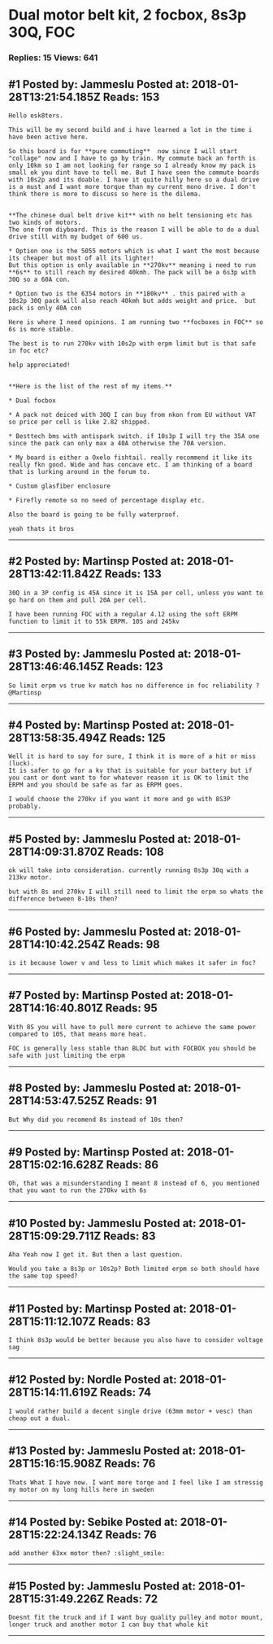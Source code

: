 # Dual motor belt kit, 2 focbox, 8s3p 30Q, FOC

### Replies: 15 Views: 641

## \#1 Posted by: Jammeslu Posted at: 2018-01-28T13:21:54.185Z Reads: 153

```
Hello esk8ters.

This will be my second build and i have learned a lot in the time i have been active here. 

So this board is for **pure commuting**  now since I will start "collage" now and I have to go by train. My commute back an forth is only 10km so I am not looking for range so I already know my pack is small ok you dint have to tell me. But I have seen the commute boards with 10s2p and its doable. I have it quite hilly here so a dual drive is a must and I want more torque than my current mono drive. I don't think there is more to discuss so here is the dilema. 


**The chinese dual belt drive kit** with no belt tensioning etc has two kinds of motors.
The one from diyboard. This is the reason I will be able to do a dual drive still with my budget of 600 us.

* Option one is the 5055 motors which is what I want the most because its cheaper but most of all its lighter! 
But this option is only available in **270kv** meaning i need to run **6s** to still reach my desired 40kmh. The pack will be a 6s3p with 30Q so a 60A con.

* Option two is the 6354 motors in **180kv** . this paired with a 10s2p 30Q pack will also reach 40kmh but adds weight and price.  but pack is only 40A con 

Here is where I need opinions. I am running two **focboxes in FOC** so 6s is more stable. 

The best is to run 270kv with 10s2p with erpm limit but is that safe in foc etc? 

help appreciated!


**Here is the list of the rest of my items.**

* Dual focbox

* A pack not deiced with 30Q I can buy from nkon from EU without VAT so price per cell is like 2.82 shipped.

* Besttech bms with antispark switch. if 10s3p I will try the 35A one since the pack can only max a 40A otherwise the 70A version.

* My board is either a Oxelo fishtail. really recommend it like its really fkn good. Wide and has concave etc. I am thinking of a board that is lurking around in the forum to.

* Custom glasfiber enclosure

* Firefly remote so no need of percentage display etc. 

Also the board is going to be fully waterproof.

yeah thats it bros
```

---
## \#2 Posted by: Martinsp Posted at: 2018-01-28T13:42:11.842Z Reads: 133

```
30Q in a 3P config is 45A since it is 15A per cell, unless you want to go hard on them and pull 20A per cell.

I have been running FOC with a regular 4.12 using the soft ERPM function to limit it to 55k ERPM. 10S and 245kv
```

---
## \#3 Posted by: Jammeslu Posted at: 2018-01-28T13:46:46.145Z Reads: 123

```
So limit erpm vs true kv match has no difference in foc reliability ? @Martinsp
```

---
## \#4 Posted by: Martinsp Posted at: 2018-01-28T13:58:35.494Z Reads: 125

```
Well it is hard to say for sure, I think it is more of a hit or miss (luck).
It is safer to go for a kv that is suitable for your battery but if you cant or dont want to for whatever reason it is OK to limit the ERPM and you should be safe as far as ERPM goes.

I would choose the 270kv if you want it more and go with 8S3P probably.
```

---
## \#5 Posted by: Jammeslu Posted at: 2018-01-28T14:09:31.870Z Reads: 108

```
ok will take into consideration. currently running 8s3p 30q with a 213kv motor. 

but with 8s and 270kv I will still need to limit the erpm so whats the difference between 8-10s then?
```

---
## \#6 Posted by: Jammeslu Posted at: 2018-01-28T14:10:42.254Z Reads: 98

```
is it because lower v and less to limit which makes it safer in foc?
```

---
## \#7 Posted by: Martinsp Posted at: 2018-01-28T14:16:40.801Z Reads: 95

```
With 8S you will have to pull more current to achieve the same power compared to 10S, that means more heat.

FOC is generally less stable than BLDC but with FOCBOX you should be safe with just limiting the erpm
```

---
## \#8 Posted by: Jammeslu Posted at: 2018-01-28T14:53:47.525Z Reads: 91

```
But Why did you recomend 8s instead of 10s then?
```

---
## \#9 Posted by: Martinsp Posted at: 2018-01-28T15:02:16.628Z Reads: 86

```
Oh, that was a misunderstanding I meant 8 instead of 6, you mentioned that you want to run the 270kv with 6s
```

---
## \#10 Posted by: Jammeslu Posted at: 2018-01-28T15:09:29.711Z Reads: 83

```
Aha Yeah now I get it. But then a last question. 

Would you take a 8s3p or 10s2p? Both limited erpm so both should have the same top speed?
```

---
## \#11 Posted by: Martinsp Posted at: 2018-01-28T15:11:12.107Z Reads: 83

```
I think 8s3p would be better because you also have to consider voltage sag
```

---
## \#12 Posted by: Nordle Posted at: 2018-01-28T15:14:11.619Z Reads: 74

```
I would rather build a decent single drive (63mm motor + vesc) than cheap out a dual.
```

---
## \#13 Posted by: Jammeslu Posted at: 2018-01-28T15:16:15.908Z Reads: 76

```
Thats What I have now. I want more torqe and I feel like I am stressig my motor on my long hills here in sweden
```

---
## \#14 Posted by: Sebike Posted at: 2018-01-28T15:22:24.134Z Reads: 76

```
add another 63xx motor then? :slight_smile:
```

---
## \#15 Posted by: Jammeslu Posted at: 2018-01-28T15:31:49.226Z Reads: 72

```
Doesnt fit the truck and if I want buy quality pulley and motor mount, longer truck and another motor I can buy that whole kit
```

---

